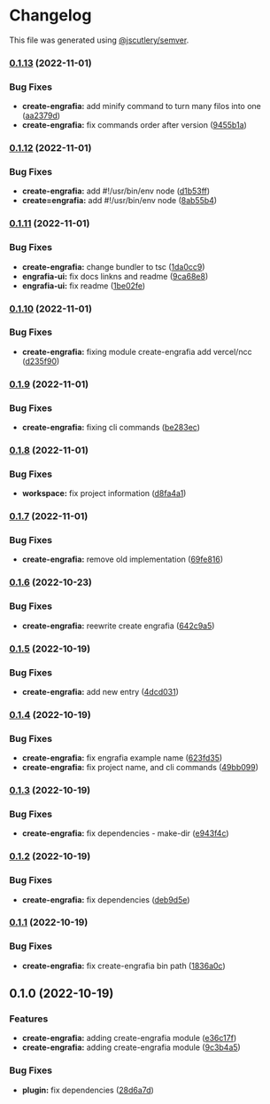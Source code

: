 # Changelog

This file was generated using [@jscutlery/semver](https://github.com/jscutlery/semver).

### [0.1.13](https://github.com/Jucian0/engrafia/compare/@engrafia/create-engrafia@0.1.12...@engrafia/create-engrafia@0.1.13) (2022-11-01)


### Bug Fixes

* **create-engrafia:** add minify command to turn many filos into one ([aa2379d](https://github.com/Jucian0/engrafia/commit/aa2379d95cce5ba04136626e5de0aaa87ad6e89d))
* **create-engrafia:** fix commands order after version ([9455b1a](https://github.com/Jucian0/engrafia/commit/9455b1aa9c0faa5df0bd4aa266232a4df50b3b5d))

### [0.1.12](https://github.com/Jucian0/engrafia/compare/@engrafia/create-engrafia@0.1.11...@engrafia/create-engrafia@0.1.12) (2022-11-01)


### Bug Fixes

* **create-engrafia:** add #!/usr/bin/env node ([d1b53ff](https://github.com/Jucian0/engrafia/commit/d1b53ffa0782814118b9dad85109627011a771d9))
* **create=engrafia:** add #!/usr/bin/env node ([8ab55b4](https://github.com/Jucian0/engrafia/commit/8ab55b4628a983d4afc390a8e5f1814507e26cd3))

### [0.1.11](https://github.com/Jucian0/engrafia/compare/@engrafia/create-engrafia@0.1.10...@engrafia/create-engrafia@0.1.11) (2022-11-01)


### Bug Fixes

* **create-engrafia:** change bundler to tsc ([1da0cc9](https://github.com/Jucian0/engrafia/commit/1da0cc96e895dd82e6d4281b7594c13ceb069b9e))
* **engrafia-ui:** fix docs linkns and readme ([9ca68e8](https://github.com/Jucian0/engrafia/commit/9ca68e89b1fbe5d258d90d2a036544c4ca209f9e))
* **engrafia-ui:** fix readme ([1be02fe](https://github.com/Jucian0/engrafia/commit/1be02fe56aa7892b33995154315968a5aaec9c86))

### [0.1.10](https://github.com/Jucian0/engrafia/compare/@engrafia/create-engrafia@0.1.9...@engrafia/create-engrafia@0.1.10) (2022-11-01)


### Bug Fixes

* **create-engrafia:** fixing module create-engrafia add vercel/ncc ([d235f90](https://github.com/Jucian0/engrafia/commit/d235f90e1f05d6bf5bf6f98a905969bfa1f09393))

### [0.1.9](https://github.com/Jucian0/engrafia/compare/@engrafia/create-engrafia@0.1.8...@engrafia/create-engrafia@0.1.9) (2022-11-01)


### Bug Fixes

* **create-engrafia:** fixing cli commands ([be283ec](https://github.com/Jucian0/engrafia/commit/be283ecb51d2d9ee6d077cf50a2718591c4ef5d3))

### [0.1.8](https://github.com/Jucian0/engrafia/compare/@engrafia/create-engrafia@0.1.7...@engrafia/create-engrafia@0.1.8) (2022-11-01)


### Bug Fixes

* **workspace:** fix project information ([d8fa4a1](https://github.com/Jucian0/engrafia/commit/d8fa4a1a212154330f4fc3fb93ffab7ea3f5e9a9))

### [0.1.7](https://github.com/Jucian0/engrafia/compare/@engrafia/create-engrafia@0.1.6...@engrafia/create-engrafia@0.1.7) (2022-11-01)


### Bug Fixes

* **create-engrafia:** remove old implementation ([69fe816](https://github.com/Jucian0/engrafia/commit/69fe816dbbfd6039b9f4278b7572c21bbce721cf))

### [0.1.6](https://github.com/Jucian0/engrafia/compare/@engrafia/create-engrafia@0.1.5...@engrafia/create-engrafia@0.1.6) (2022-10-23)


### Bug Fixes

* **create-engrafia:** reewrite create engrafia ([642c9a5](https://github.com/Jucian0/engrafia/commit/642c9a5659dcf3e3a128be0c4d8e1c0ca238586d))

### [0.1.5](https://github.com/Jucian0/engrafia/compare/@engrafia/create-engrafia@0.1.4...@engrafia/create-engrafia@0.1.5) (2022-10-19)


### Bug Fixes

* **create-engrafia:** add new entry ([4dcd031](https://github.com/Jucian0/engrafia/commit/4dcd0311c8bcaa5aa7b41ba5db02ae17ee066dee))

### [0.1.4](https://github.com/Jucian0/engrafia/compare/@engrafia/create-engrafia@0.1.3...@engrafia/create-engrafia@0.1.4) (2022-10-19)


### Bug Fixes

* **create-engrafia:** fix engrafia example name ([623fd35](https://github.com/Jucian0/engrafia/commit/623fd35582cbe4df38efcf8c4cb1f89e6b875d8a))
* **create-engrafia:** fix project name, and cli commands ([49bb099](https://github.com/Jucian0/engrafia/commit/49bb0994df9345fcc9efe37a9a56a59c3dc422f6))

### [0.1.3](https://github.com/Jucian0/engrafia/compare/@engrafia/create-engrafia@0.1.2...@engrafia/create-engrafia@0.1.3) (2022-10-19)


### Bug Fixes

* **create-engrafia:** fix dependencies - make-dir ([e943f4c](https://github.com/Jucian0/engrafia/commit/e943f4cf26c6d22b6c1526ce1ca84cc38a44bd56))

### [0.1.2](https://github.com/Jucian0/engrafia/compare/@engrafia/create-engrafia@0.1.1...@engrafia/create-engrafia@0.1.2) (2022-10-19)


### Bug Fixes

* **create-engrafia:** fix dependencies ([deb9d5e](https://github.com/Jucian0/engrafia/commit/deb9d5e530cf0cf4395f59a003ecffce8c4890c6))

### [0.1.1](https://github.com/Jucian0/engrafia/compare/@engrafia/create-engrafia@0.1.0...@engrafia/create-engrafia@0.1.1) (2022-10-19)


### Bug Fixes

* **create-engrafia:** fix create-engrafia bin  path ([1836a0c](https://github.com/Jucian0/engrafia/commit/1836a0cd3302a9328bfa6664cbc048cfd35b9bbc))

## 0.1.0 (2022-10-19)


### Features

* **create-engrafia:** adding create-engrafia module ([e36c17f](https://github.com/Jucian0/engrafia/commit/e36c17f9ca182cc864a8b9cba84455789e0c286f))
* **create-engrafia:** adding create-engrafia module ([9c3b4a5](https://github.com/Jucian0/engrafia/commit/9c3b4a5b44aff47324fa7e1f43ee0163e28aa388))


### Bug Fixes

* **plugin:** fix dependencies ([28d6a7d](https://github.com/Jucian0/engrafia/commit/28d6a7d959dead0520715213c387879359bdd7f5))
